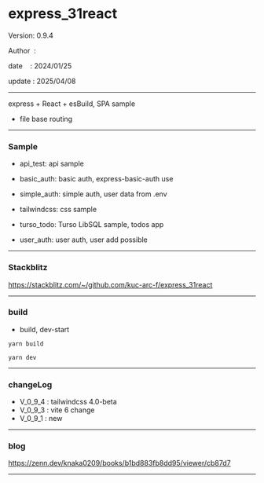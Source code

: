 ﻿# express_31react

 Version: 0.9.4

 Author  :

 date    : 2024/01/25

 update : 2025/04/08

***

express + React + esBuild, SPA sample

* file base routing

***
### Sample

* api_test: api sample

* basic_auth: basic auth,  express-basic-auth use

* simple_auth: simple auth, user data from .env 

* tailwindcss: css sample

* turso_todo: Turso LibSQL sample, todos app

* user_auth: user auth, user add possible

***
### Stackblitz

https://stackblitz.com/~/github.com/kuc-arc-f/express_31react


***
### build

* build, dev-start

```
yarn build

yarn dev
```

***
### changeLog

* V_0_9_4 : tailwindcss 4.0-beta
* V_0_9_3 : vite 6 change
* V_0_9_1 : new

***
### blog

https://zenn.dev/knaka0209/books/b1bd883fb8dd95/viewer/cb87d7

***

